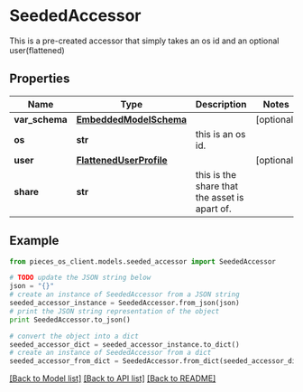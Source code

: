 # SeededAccessor

This is a pre-created accessor that simply takes an os id and an optional user(flattened)

## Properties
Name | Type | Description | Notes
------------ | ------------- | ------------- | -------------
**var_schema** | [**EmbeddedModelSchema**](EmbeddedModelSchema.md) |  | [optional] 
**os** | **str** | this is an os id. | 
**user** | [**FlattenedUserProfile**](FlattenedUserProfile.md) |  | [optional] 
**share** | **str** | this is the share that the asset is apart of. | 

## Example

```python
from pieces_os_client.models.seeded_accessor import SeededAccessor

# TODO update the JSON string below
json = "{}"
# create an instance of SeededAccessor from a JSON string
seeded_accessor_instance = SeededAccessor.from_json(json)
# print the JSON string representation of the object
print SeededAccessor.to_json()

# convert the object into a dict
seeded_accessor_dict = seeded_accessor_instance.to_dict()
# create an instance of SeededAccessor from a dict
seeded_accessor_from_dict = SeededAccessor.from_dict(seeded_accessor_dict)
```
[[Back to Model list]](../README.md#documentation-for-models) [[Back to API list]](../README.md#documentation-for-api-endpoints) [[Back to README]](../README.md)


